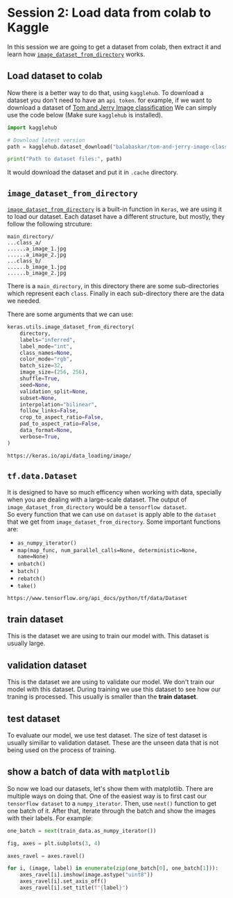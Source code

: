 # Session 2: Load data from colab to Kaggle

In this session we are going to get a dataset from
colab, then extract it and learn how [`image_dataset_from_directory`](https://keras.io/api/data_loading/image/) works.

## Load dataset to colab

Now there is a better way to do that, using `kagglehub`.
To download a dataset you don't need to have an `api token`.
for example, if we want to download a dataset of 
[Tom and Jerry Image classification](https://www.kaggle.com/datasets/balabaskar/tom-and-jerry-image-classification)
We can simply use the code below (Make sure `kagglehub` is installed).

```python
import kagglehub

# Download latest version
path = kagglehub.dataset_download("balabaskar/tom-and-jerry-image-classification")

print("Path to dataset files:", path)
```

It would download the dataset and put it in `.cache` directory.


## `image_dataset_from_directory`

[`image_dataset_from_directory`](https://keras.io/api/data_loading/image/) is a built-in function in `Keras`, we are using it to load our dataset.
Each dataset have a different structure, 
but mostly, they follow the following strcuture:

```text
main_directory/
...class_a/
......a_image_1.jpg
......a_image_2.jpg
...class_b/
......b_image_1.jpg
......b_image_2.jpg
```

There is a `main_directory`, in this directory there are
some sub-directories which represent each `class`.
Finally in each sub-directory there are the data we needed.

There are some arguments that we can use:

```python
keras.utils.image_dataset_from_directory(
    directory,
    labels="inferred",
    label_mode="int",
    class_names=None,
    color_mode="rgb",
    batch_size=32,
    image_size=(256, 256),
    shuffle=True,
    seed=None,
    validation_split=None,
    subset=None,
    interpolation="bilinear",
    follow_links=False,
    crop_to_aspect_ratio=False,
    pad_to_aspect_ratio=False,
    data_format=None,
    verbose=True,
)
```

```{note}
https://keras.io/api/data_loading/image/
```

## `tf.data.Dataset`

It is designed to have so much efficency when working with data,
specially when you are dealing with a large-scale dataset. 
The output of `image_dataset_from_directory` would be a
`tensorflow dataset`.  
So every function that we can use on `dataset` is apply able
to the `dataset` that we get from `image_dataset_from_directory`.
Some important functions are:

* `as_numpy_iterator()`
* `map(map_func, num_parallel_calls=None, deterministic=None, name=None)`
* `unbatch()`
* `batch()`
* `rebatch()`
* `take()`

```{note}
https://www.tensorflow.org/api_docs/python/tf/data/Dataset
```

## train dataset

This is the dataset we are using to train our model with.
This dataset is usually large.

## validation dataset

This is the dataset we are using to validate our model.
We don't train our model with this dataset.
During training we use this dataset to see how our traning is processed.
This usually is smaller than the **train dataset**.

## test dataset

To evaluate our model, we use test dataset.
The size of test dataset is usually simillar to validation dataset.
These are the unseen data that is not being used on the process of training.

## show a batch of data with `matplotlib`

So now we load our datasets, let's show them with matplotlib.
There are multiple ways on doing that.
One of the easiest way is to first cast our `tensorflow dataset`
to a `numpy_iterator`.
Then, use `next()` function to get one batch of it.
After that, iterate through the batch and show the images with
their labels.
For example:

```python
one_batch = next(train_data.as_numpy_iterator())

fig, axes = plt.subplots(3, 4)

axes_ravel = axes.ravel()

for i, (image, label) in enumerate(zip(one_batch[0], one_batch[1])):
    axes_ravel[i].imshow(image.astype("uint8"))
    axes_ravel[i].set_axis_off()
    axes_ravel[i].set_title(f"{label}")

```

